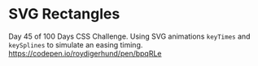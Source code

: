 SVG Rectangles
===============
Day 45 of 100 Days CSS Challenge. Using SVG animations `keyTimes` and `keySplines` to simulate an easing timing. https://codepen.io/roydigerhund/pen/bpqRLe
